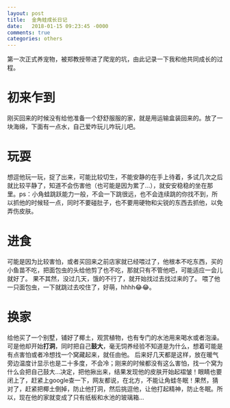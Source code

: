 ```yaml
---
layout: post
title:  金角蛙成长日记
date:   2018-01-15 09:23:45 -0000
comments: true
categories: others
---
```


第一次正式养宠物，被郑教授带进了爬宠的坑，由此记录一下我和他共同成长的过程。

# 初来乍到
刚买回来的时候没有给他准备一个舒舒服服的家，就是用运输盒装回来的。放了一块海绵，下面有一点水，自己爱咋玩儿咋玩儿吧。

# 玩耍
想逗他玩一玩，捉了出来，可能比较切生，不能安静的在手上待着，多试几次之后就比较平静了，知道不会伤害他（也可能是因为累了...），就安安稳稳的坐在那里。ps：小角蛙跳跃能力一般，不会一下跳很远，也不会连续跳的你找不到，所以抓他的时候轻一点，同时不要碰肚子，也不要用硬物和尖锐的东西去抓他，以免弄伤皮肤。

# 进食
可能是因为比较害怕，或者买回来之前店家就已经喂过了，他根本不吃东西，买的小鱼苗不吃，把面包虫的头给他剪了也不吃，那就只有不管他吧，可能适应一会儿就好了。
果不其然，没过几天，饿的不行了，就开始找过去找过来的了。
喂了他一只面包虫，一下就跳过去咬住了，好萌，hhhh😂😂。

# 换家
给他买了一个别墅，铺好了椰土，观赏植物，也有专门的水池用来喝水或者泡澡。
可是他却开始**打洞**，同时把自己**鼓大**，毫无饲养经验不知道是为什么，想着可能是有点害怕或者冷想找一个窝藏起来，就任由他。
后来好几天都是这样，放在暖气旁边温度计显示也是二十多度，不会冷；刚来的时候都没有这么害怕，找一个窝为什么会把自己鼓大...决定，把他揪出来，结果发现他的皮肤开始起褶皱！眼睛也要闭上了，赶紧上google查一下，网友都说，在北方，不能让角蛙冬眠！果然，猜对了，赶紧把椰土倒掉，防止他打洞，然后挑逗他，让他打起精神，防止冬眠。所以，现在他的家就变成了只有纸板和水池的玻璃箱...
